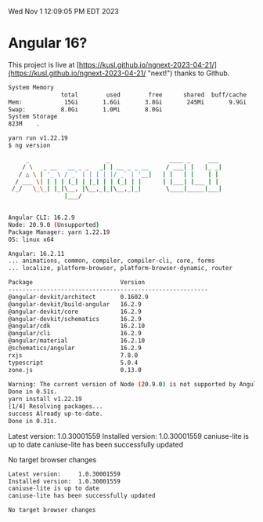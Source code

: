 Wed Nov  1 12:09:05 PM EDT 2023

# Angular 16?


This project is live at [https://kusl.github.io/ngnext-2023-04-21/](https://kusl.github.io/ngnext-2023-04-21/ "next!") thanks to Github.

```bash
System Memory
               total        used        free      shared  buff/cache   available
Mem:            15Gi       1.6Gi       3.8Gi       245Mi       9.9Gi        12Gi
Swap:          8.0Gi       1.0Mi       8.0Gi
System Storage
823M	.
```
```bash
yarn run v1.22.19
$ ng version

     _                      _                 ____ _     ___
    / \   _ __   __ _ _   _| | __ _ _ __     / ___| |   |_ _|
   / △ \ | '_ \ / _` | | | | |/ _` | '__|   | |   | |    | |
  / ___ \| | | | (_| | |_| | | (_| | |      | |___| |___ | |
 /_/   \_\_| |_|\__, |\__,_|_|\__,_|_|       \____|_____|___|
                |___/
    

Angular CLI: 16.2.9
Node: 20.9.0 (Unsupported)
Package Manager: yarn 1.22.19
OS: linux x64

Angular: 16.2.11
... animations, common, compiler, compiler-cli, core, forms
... localize, platform-browser, platform-browser-dynamic, router

Package                         Version
---------------------------------------------------------
@angular-devkit/architect       0.1602.9
@angular-devkit/build-angular   16.2.9
@angular-devkit/core            16.2.9
@angular-devkit/schematics      16.2.9
@angular/cdk                    16.2.10
@angular/cli                    16.2.9
@angular/material               16.2.10
@schematics/angular             16.2.9
rxjs                            7.8.0
typescript                      5.0.4
zone.js                         0.13.0
    
Warning: The current version of Node (20.9.0) is not supported by Angular.
Done in 0.51s.
yarn install v1.22.19
[1/4] Resolving packages...
success Already up-to-date.
Done in 0.31s.
```
Latest version:     1.0.30001559
Installed version:  1.0.30001559
caniuse-lite is up to date
caniuse-lite has been successfully updated

No target browser changes
```bash
Latest version:     1.0.30001559
Installed version:  1.0.30001559
caniuse-lite is up to date
caniuse-lite has been successfully updated

No target browser changes
```
```bash
